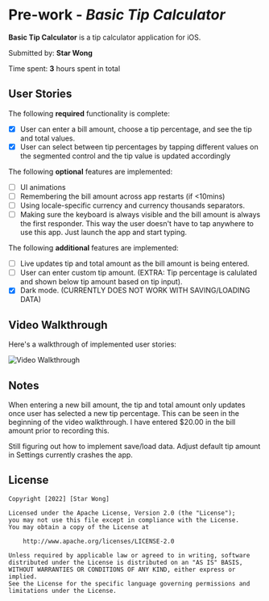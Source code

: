 # Pre-work - *Basic Tip Calculator*

**Basic Tip Calculator** is a tip calculator application for iOS.

Submitted by: **Star Wong**

Time spent: **3** hours spent in total

## User Stories

The following **required** functionality is complete:

* [x] User can enter a bill amount, choose a tip percentage, and see the tip and total values.
* [x] User can select between tip percentages by tapping different values on the segmented control and the tip value is updated accordingly

The following **optional** features are implemented:

* [ ] UI animations
* [ ] Remembering the bill amount across app restarts (if <10mins)
* [ ] Using locale-specific currency and currency thousands separators.
* [ ] Making sure the keyboard is always visible and the bill amount is always the first responder. This way the user doesn't have to tap anywhere to use this app. Just launch the app and start typing.

The following **additional** features are implemented:

- [ ] Live updates tip and total amount as the bill amount is being entered.
- [ ] User can enter custom tip amount. (EXTRA: Tip percentage is calulated and shown below tip amount based on tip input).
- [x] Dark mode. (CURRENTLY DOES NOT WORK WITH SAVING/LOADING DATA)

## Video Walkthrough

Here's a walkthrough of implemented user stories:

<img src='https://i.imgur.com/WZbLHOc.gif' title='Video Walkthrough' width='' alt='Video Walkthrough' />


## Notes

When entering a new bill amount, the tip and total amount only updates once user has selected a new tip percentage. This can be seen in the beginning of the video walkthrough. I have entered $20.00 in the bill amount prior to recording this.

Still figuring out how to implement save/load data. Adjust default tip amount in Settings currently crashes the app.

## License

    Copyright [2022] [Star Wong]

    Licensed under the Apache License, Version 2.0 (the "License");
    you may not use this file except in compliance with the License.
    You may obtain a copy of the License at

        http://www.apache.org/licenses/LICENSE-2.0

    Unless required by applicable law or agreed to in writing, software
    distributed under the License is distributed on an "AS IS" BASIS,
    WITHOUT WARRANTIES OR CONDITIONS OF ANY KIND, either express or implied.
    See the License for the specific language governing permissions and
    limitations under the License.
